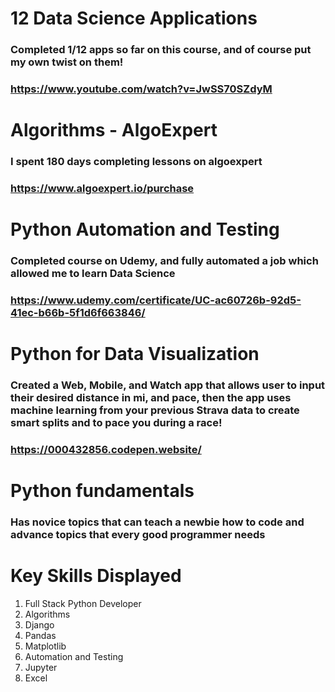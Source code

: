 # 12 Data Science Applications
### Completed 1/12 apps so far on this course, and of course put my own twist on them!
### https://www.youtube.com/watch?v=JwSS70SZdyM

# Algorithms - AlgoExpert
### I spent 180 days completing lessons on algoexpert
### https://www.algoexpert.io/purchase

# Python Automation and Testing
### Completed course on Udemy, and fully automated a job which allowed me to learn Data Science
### https://www.udemy.com/certificate/UC-ac60726b-92d5-41ec-b66b-5f1d6f663846/

# Python for Data Visualization
### Created a Web, Mobile, and Watch app that allows user to input their desired distance in mi, and pace, then the app uses machine learning from your previous Strava data to create smart splits and to pace you during a race!
### https://000432856.codepen.website/

# Python fundamentals
### Has novice topics that can teach a newbie how to code and advance topics that every good programmer needs

# Key Skills Displayed
1) Full Stack Python Developer
2) Algorithms
3) Django
4) Pandas
5) Matplotlib
6) Automation and Testing
7) Jupyter
8) Excel
